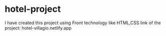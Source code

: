 # hotel-project

I have created this project using Front technology like HTML,CSS 
link of the project:
hotel-villagio.netlify.app
